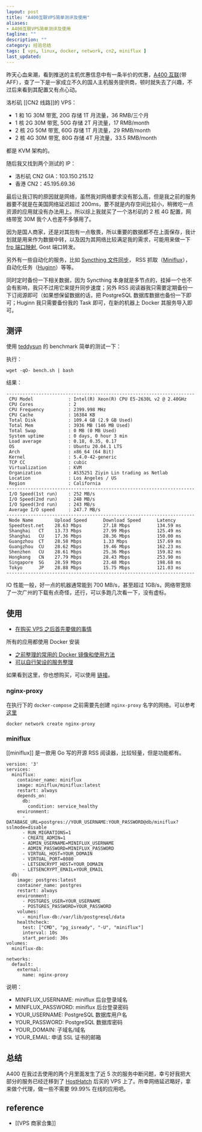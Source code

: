 ```yaml
---
layout: post
title: "A400互联VPS简单测评及使用"
aliases: 
- A400互联VPS简单测评及使用
tagline: ""
description: ""
category: 经验总结
tags: [ vps, linux, docker, network, cn2, miniflux ]
last_updated:
---
```


昨天心血来潮，看到推送的主机优惠信息中有一条半价的优惠，[A400 互联](https://portal.a400.net/aff.php?aff=41)(带 AFF），查了一下是一家成立不久的国人主机服务提供商，顿时就失去了兴趣，不过后来看到其配置又有点心动。

洛杉矶 [[CN2 线路]]的 VPS：

- 1 和 1G 30M 带宽, 20G 存储 1T 月流量，36 RMB/三个月
- 1 核 2G 30M 带宽, 50G 存储 2T 月流量，17 RMB/month
- 2 核 2G 50M 带宽, 60G 存储 1T 月流量，29 RMB/month
- 2 核 4G 30M 带宽, 80G 存储 4T 月流量，33.5 RMB/month

都是 KVM 架构的。

随后我又找到两个测试的 IP：

- 洛杉矶 CN2 GIA：103.150.215.12
- 香港 CN2：45.195.69.36

最后让我订购的原因就是网络，虽然我对网络要求没有那么高，但是我之前的服务器要不就是在美国网络延迟超过 200ms，要不就是内存空间比较小，稍微吃一点资源的应用就没有办法用上。所以综上我就买了一个洛杉矶的 2 核 4G 配置，网络带宽 30M 我个人也差不多够用了。

因为是国人商家，还是对其抱有一点敬畏，所以重要的数据都不在上面保存，我计划就是用来作为数据中转，以及因为其网络比较满足我的需求，可能用来做一下 [frp 端口映射](/post/2017/11/frp-config.html), Gost 端口转发。

另外有一些自动化的服务，比如 [Syncthing 文件同步](/post/2019/10/syncthing.html)， RSS 抓取（[Miniflux](/post/2020/02/self-hosted-rss-reader.html)），自动化任务（[Huginn](/post/2019/01/huginn.html)）等等。

同时定时备份一下相关数据，因为 Syncthing 本身就是多节点的，挂掉一个也不会有影响，我只不过用它来提升同步速度；另外 RSS 阅读器我只需要定期备份一下订阅源即可（如果想保留数据的话，把 PostgreSQL 数据库数据也备份一下即可；Huginn 我只需要备份我的 Task 即可，在新的机器上 Docker 其服务导入即可。

## 测评

使用 [teddysun](https://github.com/teddysun/across/blob/master/bench.sh) 的 benchmark 简单的测试一下：

执行：

    wget -qO- bench.sh | bash

结果：

```
----------------------------------------------------------------------
 CPU Model             : Intel(R) Xeon(R) CPU E5-2630L v2 @ 2.40GHz
 CPU Cores             : 2
 CPU Frequency         : 2399.998 MHz
 CPU Cache             : 16384 KB
 Total Disk            : 109.4 GB (2.9 GB Used)
 Total Mem             : 3936 MB (146 MB Used)
 Total Swap            : 0 MB (0 MB Used)
 System uptime         : 0 days, 0 hour 3 min
 Load average          : 0.18, 0.35, 0.17
 OS                    : Ubuntu 20.04.1 LTS
 Arch                  : x86_64 (64 Bit)
 Kernel                : 5.4.0-42-generic
 TCP CC                : cubic
 Virtualization        : KVM
 Organization          : AS35251 Ziyin Lin trading as Netlab
 Location              : Los Angeles / US
 Region                : California
----------------------------------------------------------------------
 I/O Speed(1st run)    : 252 MB/s
 I/O Speed(2nd run)    : 248 MB/s
 I/O Speed(3rd run)    : 243 MB/s
 Average I/O speed     : 247.7 MB/s
----------------------------------------------------------------------
 Node Name        Upload Speed      Download Speed      Latency
 Speedtest.net    28.63 Mbps        27.18 Mbps          134.59 ms
 Shanghai   CT    13.73 Mbps        27.99 Mbps          125.49 ms
 Shanghai   CU    17.36 Mbps        28.36 Mbps          150.00 ms
 Guangzhou  CT    28.58 Mbps        1.33 Mbps           157.69 ms
 Guangzhou  CU    28.62 Mbps        19.46 Mbps          162.23 ms
 Shenzhen   CU    28.61 Mbps        25.36 Mbps          159.82 ms
 Hongkong   CN    27.79 Mbps        28.43 Mbps          253.90 ms
 Singapore  SG    28.59 Mbps        23.48 Mbps          198.68 ms
 Tokyo      JP    28.88 Mbps        15.75 Mbps          121.03 ms
----------------------------------------------------------------------
```

IO 性能一般，好一点的机器通常能到 700 MB/s，甚至超过 1GB/s，网络带宽除了一次广州的下载有点奇怪，还行，可以多跑几次看一下，没有虚标。

## 使用

- [在购买 VPS 之后首先要做的事情](/post/2015/12/things-to-do-after-buying-vps.html)

所有的应用都使用 Docker 安装

- [之前整理的常用的 Docker 镜像和使用方法](https://github.com/einverne/dockerfile)
- [可以自行架设的服务整理](/post/2020/02/self-hosted-services-collection.html)

如果看到这里，你也想购买，可以使用 [链接](https://portal.a400.net/aff.php?aff=41)。

### nginx-proxy

在执行下的 `docker-compose` 之前需要先创建 `nginx-proxy` 名字的网络。可以参考[这里](https://github.com/einverne/dockerfile/tree/master/nginx-proxy)

    docker network create nginx-proxy

### miniflux

[[miniflux]] 是一款用 Go 写的开源 RSS 阅读器，比较轻量，但是功能都有。

```
version: '3'
services:
  miniflux:
    container_name: miniflux
    image: miniflux/miniflux:latest
    restart: always
    depends_on:
      db:
        condition: service_healthy
    environment:
      - DATABASE_URL=postgres://YOUR_USERNAME:YOUR_PASSWORD@db/miniflux?sslmode=disable
      - RUN_MIGRATIONS=1
      - CREATE_ADMIN=1
      - ADMIN_USERNAME=MINIFLUX_USERNAME
      - ADMIN_PASSWORD=MINIFLUX_PASSWORD
      - VIRTUAL_HOST=YOUR_DOMAIN
      - VIRTUAL_PORT=8080
      - LETSENCRYPT_HOST=YOUR_DOMAIN
      - LETSENCRYPT_EMAIL=YOUR_EMAIL
  db:
    image: postgres:latest
    container_name: postgres
    restart: always
    environment:
      - POSTGRES_USER=YOUR_USERNAME
      - POSTGRES_PASSWORD=YOUR_PASSWORD
    volumes:
      - miniflux-db:/var/lib/postgresql/data
    healthcheck:
      test: ["CMD", "pg_isready", "-U", "miniflux"]
      interval: 10s
      start_period: 30s
volumes:
  miniflux-db:

networks:
  default:
    external:
      name: nginx-proxy
```

说明：

- MINIFLUX_USERNAME: miniflux 后台登录域名
- MINIFLUX_PASSWORD: miniflux 后台登录密码
- YOUR_USERNAME: PostgreSQL 数据库用户名
- YOUR_PASSWORD: PostgreSQL 数据库密码
- YOUR_DOMAIN: 子域名/域名
- YOUR_EMAIL: 申请 SSL 证书的邮箱

## 总结

A400 在我过去使用的两个月里面发生了近 5 次的服务中断问题，幸亏好我把大部分的服务已经迁移到了 [HostHatch](/post/2021/08/hosthatch-vps-review.html) 后买的 VPS 上了。所幸网络延迟略好，拿来做个代理，做一些不需要 99.99% 在线的应用吧。

## reference

- [[VPS 商家合集]]
